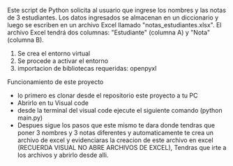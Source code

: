 Este script de Python solicita al usuario que ingrese los nombres y las notas de 3 estudiantes. Los datos ingresados se almacenan en un diccionario y luego se escriben en un archivo Excel llamado "notas_estudiantes.xlsx". El archivo Excel tendrá dos columnas: "Estudiante" (columna A) y "Nota" (columna B).


1. Se crea el entorno virtual 
2. Se procede a activar el entorno 
3. importacion de bibliotecas requeridas: openpyxl


Funcionamiento de este proyecto
- lo primero es clonar desde el repositorio este proyecto a tu PC
- Abrirlo en tu Visual code
- desde la terminal del visual code  ejecute el siguiente comando (python main.py)
- Despues sigue los pasos que este mismo te dara donde tendras que poner 3 nombres y 3 notas diferentes y automaticamente te crea un archivo de excel y evidenciaras la creacion de este archivo en excel (RECUERDA VISUAL NO ABRE ARCHIVOS DE EXCEL), Tendras que irte a los archivos y abrirlo desde alli.  